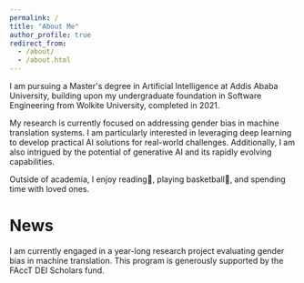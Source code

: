 ```yaml
---
permalink: /
title: "About Me"
author_profile: true
redirect_from: 
  - /about/
  - /about.html
---
```



I am pursuing a Master's degree in Artificial Intelligence at Addis Ababa University, building upon my undergraduate foundation in Software Engineering from Wolkite University, completed in 2021. 

My research is currently focused on addressing gender bias in machine translation systems. I am particularly interested in leveraging deep learning to develop practical AI solutions for real-world challenges. Additionally, I am also intrigued by the potential of generative AI and its rapidly evolving capabilities.

Outside of academia, I enjoy reading📖, playing basketball🏀, and spending time with loved ones.


News
======

I am currently engaged in a year-long research project evaluating gender bias in machine translation. This program is generously supported by the FAccT DEI Scholars fund.
